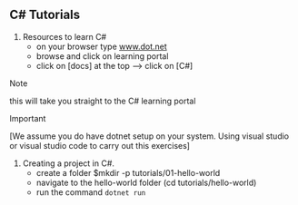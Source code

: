 ## C# Tutorials

1. Resources to learn C#
    - on your browser type www.dot.net 
    - browse and click on learning portal
    - click on [docs] at the top --> click on [C#]

> [!NOTE]
> this will take you straight to the C# learning portal

> [!IMPORTANT]
> [We assume you do have dotnet setup on your system. Using visual studio or visual studio code to carry out this exercises]

1. Creating a project in C#.
    - create a folder $mkdir -p tutorials/01-hello-world
    - navigate to the hello-world folder (cd tutorials/hello-world)
    - run the command ``` dotnet run ```

